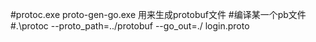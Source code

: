 #protoc.exe proto-gen-go.exe 用来生成protobuf文件
#编译某一个pb文件
#.\protoc --proto_path=../protobuf --go_out=./ login.proto